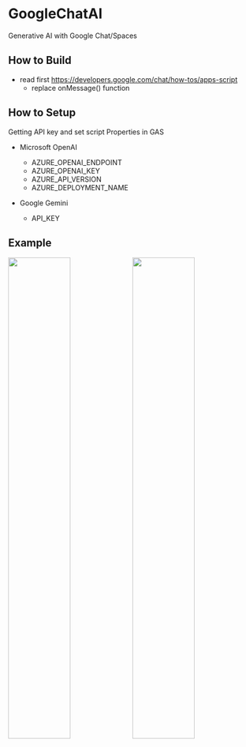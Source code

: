 # GoogleChatAI
Generative AI with Google Chat/Spaces

## How to Build

- read first https://developers.google.com/chat/how-tos/apps-script
  - replace onMessage() function

## How to Setup

Getting API key and set script Properties in GAS

- Microsoft OpenAI
  - AZURE_OPENAI_ENDPOINT
  - AZURE_OPENAI_KEY
  - AZURE_API_VERSION
  - AZURE_DEPLOYMENT_NAME

- Google Gemini
  - API_KEY

## Example

<img src="https://github.com/shigechika/GoogleChatAI/assets/235452/86324ee8-e66e-4624-9e8b-100e4e587c63" width="50%" height="auto" /><img src="https://github.com/shigechika/GoogleChatAI/assets/235452/999e991c-37d4-4641-bb75-f859c1685f80" width="50%" height="auto" />
